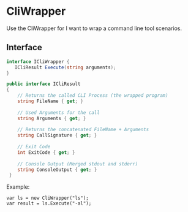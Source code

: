 # CliWrapper

Use the CliWrapper for I want to wrap a command line tool scenarios.

## Interface
```csharp
interface ICliWrapper {
   ICliResult Execute(string arguments);
}

public interface ICliResult
{
    // Returns the called CLI Process (the wrapped program)
    string FileName { get; }
    
    // Used Arguments for the call
    string Arguments { get; }
    
    // Returns the concatenated FileName + Arguments
    string CallSignature { get; }
    
    // Exit Code
    int ExitCode { get; }
    
    // Console Output (Merged stdout and stderr)
    string ConsoleOutput { get; }
 }
```

Example:

```cssharp
var ls = new CliWrapper("ls");
var result = ls.Execute("-al");
```

